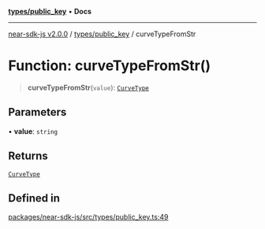 [**types/public_key**](../README.md) • **Docs**

***

[near-sdk-js v2.0.0](../../../packages.md) / [types/public\_key](../README.md) / curveTypeFromStr

# Function: curveTypeFromStr()

> **curveTypeFromStr**(`value`): [`CurveType`](../enumerations/CurveType.md)

## Parameters

• **value**: `string`

## Returns

[`CurveType`](../enumerations/CurveType.md)

## Defined in

[packages/near-sdk-js/src/types/public\_key.ts:49](https://github.com/dim-daskalov/near-sdk-js/blob/d72c9c5d6e6863e8c60ad0aa42a57e43d9805f07/packages/near-sdk-js/src/types/public_key.ts#L49)
